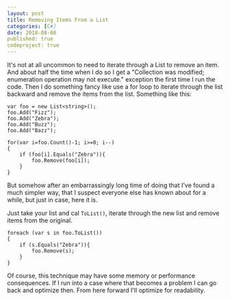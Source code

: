 ```yaml
---
layout: post
title: Removing Items From a List
categories: [C#]
date: 2018-08-08
published: true
codeproject: true
---
```


It's not at all uncommon to need to iterate through a List to remove an item. And about half the time when I do so I get a "Collection was modified; enumeration operation may not execute." exception the first time I run the code. Then I do something fancy like use a for loop to iterate through the list backward and remove the items from the list. Something like this:

<!--more-->

```
var foo = new List<string>();
foo.Add("Fizz");
foo.Add("Zebra");
foo.Add("Buzz");
foo.Add("Bazz");

for(var i=foo.Count()-1; i>=0; i--)
{
    if (foo[i].Equals("Zebra")){
        foo.Remove(foo[i]);
    }
}
```

But somehow after an embarrassingly long time of doing that I've found a much simpler way, that I suspect everyone else has known about for a while, but just in case, here it is.

Just take your list and cal `ToList()`, iterate through the new list and remove items from the original.

```
foreach (var s in foo.ToList())
{
    if (s.Equals("Zebra")){
        foo.Remove(s);
    }
}
```

Of course, this technique may have some memory or performance consequences. If I run into a case where that becomes a problem I can go back and optimize then. From here forward I'll optimize for readability.